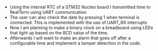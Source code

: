 - Using the internal RTC of a STM32 Nucleo board I transmitted time to RealTerm using UART communication
- The user can also check the date by pressing 1 when terminal is connected. This is implemented with the use of UART_RX interrupts
- Now I am planning to make a binary clock on a breadboard using LEDs that light up based on the BCD value of the time.
- Afterwards I will want to make an alarm that goes off after a configurable time and implement a tamper detection in the code.
